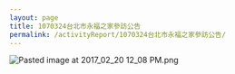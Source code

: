 ```yaml
---
layout: page
title: 1070324台北市永福之家參訪公告
permalink: /activityReport/1070324台北市永福之家參訪公告/
---
```


![Pasted image at 2017_02_20 12_08 PM.png]({{site.baseurl}}/static_files/upload_images/1070324台北市永福之家參訪公告.png)
